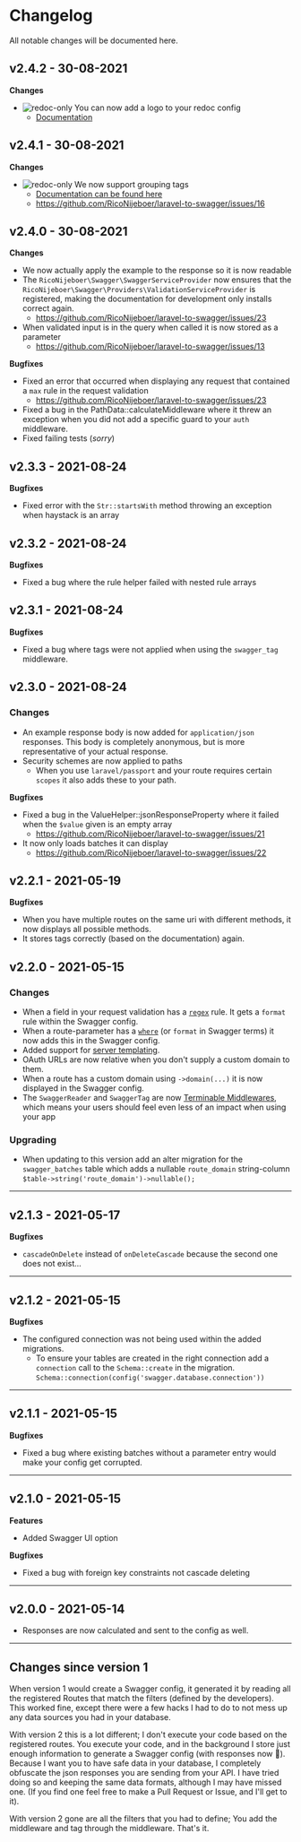 # Changelog

All notable changes will be documented here.

## v2.4.2 - 30-08-2021

**Changes**

- ![redoc-only](https://img.shields.io/badge/Redoc%20Only-red.svg) You can now add a logo to your redoc config
  - [Documentation](https://github.com/RicoNijeboer/laravel-to-swagger#adding-a-logo)

## v2.4.1 - 30-08-2021

**Changes**

- ![redoc-only](https://img.shields.io/badge/Redoc%20Only-red.svg) We now support grouping tags
  - [Documentation can be found here](https://github.com/RicoNijeboer/laravel-to-swagger#grouping-tags)
  - https://github.com/RicoNijeboer/laravel-to-swagger/issues/16

## v2.4.0 - 30-08-2021

**Changes**

- We now actually apply the example to the response so it is now readable
- The `RicoNijeboer\Swagger\SwaggerServiceProvider` now ensures that the `RicoNijeboer\Swagger\Providers\ValidationServiceProvider` is registered, making the documentation for development only installs correct again.
  - https://github.com/RicoNijeboer/laravel-to-swagger/issues/23
- When validated input is in the query when called it is now stored as a parameter
  - https://github.com/RicoNijeboer/laravel-to-swagger/issues/13

**Bugfixes**

- Fixed an error that occurred when displaying any request that contained a `max` rule in the request validation
  - https://github.com/RicoNijeboer/laravel-to-swagger/issues/23
- Fixed a bug in the PathData::calculateMiddleware where it threw an exception when you did not add a specific guard to your `auth` middleware.
- Fixed failing tests (_sorry_)

## v2.3.3 - 2021-08-24

**Bugfixes**

- Fixed error with the `Str::startsWith` method throwing an exception when haystack is an array

## v2.3.2 - 2021-08-24

**Bugfixes**

- Fixed a bug where the rule helper failed with nested rule arrays

## v2.3.1 - 2021-08-24

**Bugfixes**

- Fixed a bug where tags were not applied when using the `swagger_tag` middleware.

## v2.3.0 - 2021-08-24

### Changes

- An example response body is now added for `application/json` responses. This body is completely anonymous, but is more representative of your actual response.
- Security schemes are now applied to paths
    - When you use `laravel/passport` and your route requires certain `scopes` it also adds these to your path.

**Bugfixes**

- Fixed a bug in the ValueHelper::jsonResponseProperty where it failed when the `$value` given is an empty array
  - https://github.com/RicoNijeboer/laravel-to-swagger/issues/21
- It now only loads batches it can display
  - https://github.com/RicoNijeboer/laravel-to-swagger/issues/22

## v2.2.1 - 2021-05-19

**Bugfixes**

- When you have multiple routes on the same uri with different methods, it now displays all possible methods.
- It stores tags correctly (based on the documentation) again.

## v2.2.0 - 2021-05-15

### Changes

- When a field in your request validation has a [`regex`](https://laravel.com/docs/8.x/validation#rule-regex) rule. It gets a `format` rule within the Swagger config.
- When a route-parameter has a [`where`](https://laravel.com/docs/8.x/routing#parameters-regular-expression-constraints) (or `format` in Swagger terms) it now adds this in the Swagger config.
- Added support for [server templating](https://github.com/RicoNijeboer/laravel-to-swagger/issues/4).
- OAuth URLs are now relative when you don't supply a custom domain to them.
- When a route has a custom domain using `->domain(...)` it is now displayed in the Swagger config.
- The `SwaggerReader` and `SwaggerTag` are now [Terminable Middlewares](https://laravel.com/docs/8.x/middleware#terminable-middleware), which means your users should feel even less of an impact when
  using your app

### Upgrading

- When updating to this version add an alter migration for the `swagger_batches` table which adds a nullable `route_domain` string-column   
  `$table->string('route_domain')->nullable();`

---

## v2.1.3 - 2021-05-17

**Bugfixes**

- `cascadeOnDelete` instead of `onDeleteCascade` because the second one does not exist...

---

## v2.1.2 - 2021-05-15

**Bugfixes**

- The configured connection was not being used within the added migrations.
    - To ensure your tables are created in the right connection add a `connection` call to the `Schema::create` in the migration.    
      `Schema::connection(config('swagger.database.connection'))`

---

## v2.1.1 - 2021-05-15

**Bugfixes**

- Fixed a bug where existing batches without a parameter entry would make your config get corrupted.

---

## v2.1.0 - 2021-05-15

**Features**

- Added Swagger UI option

**Bugfixes**

- Fixed a bug with foreign key constraints not cascade deleting

---

## v2.0.0 - 2021-05-14

- Responses are now calculated and sent to the config as well.

---

## Changes since version 1

When version 1 would create a Swagger config, it generated it by reading all the registered Routes that match the filters (defined by the developers). This worked fine, except there were a few hacks I
had to do to not mess up any data sources you had in your database.

With version 2 this is a lot different; I don't execute your code based on the registered routes. You execute your code, and in the background I store just enough information to generate a Swagger
config (with responses now 🎉). Because I want you to have safe data in your database, I completely obfuscate the json responses you are sending from your API. I have tried doing so and keeping the
same data formats, although I may have missed one.
(If you find one feel free to make a Pull Request or Issue, and I'll get to it).

With version 2 gone are all the filters that you had to define; You add the middleware and tag through the middleware. That's it.
